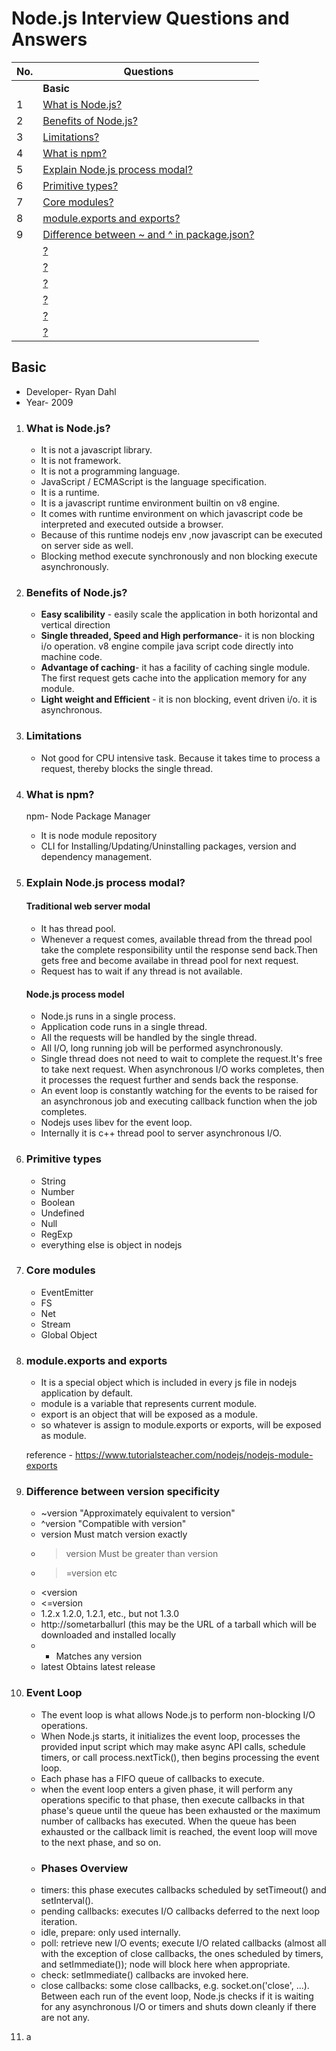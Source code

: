 # Node.js Interview Questions and Answers
| No. | Questions |
| --- | --------- |
|   | **Basic** |
|1  | [What is Node.js?](#what-is-nodejs) |
|2  | [Benefits of Node.js?](#benefits-of-nodejs) |
|3  | [Limitations?](#Limitations)|
|4  | [What is npm?](#what-is-npm)|
|5  | [Explain Node.js process modal?](#Explain-Nodejs-process-modal)|
|6  | [Primitive types?](#Primitive-types)|
|7  | [Core modules?](#Core-modules)|
|8  | [module.exports and exports?](#moduleexports-and-exports)|
|9  | [Difference between ~ and ^ in package.json?](#Difference-between-version-specificity)|
|   | [?](#)|
|   | [?](#)|
|   | [?](#)|
|   | [?](#)|
|   | [?](#)|
|   | [?](#)|


## Basic

   * Developer- Ryan Dahl 
   * Year- 2009
1. ### What is Node.js?
    * It is not a javascript library.
    * It is not framework.
    * It is not a programming language.
    * JavaScript / ECMAScript is the language specification.
    * It is a runtime.
    * It is a javascript runtime environment builtin on v8 engine.
    * It comes with runtime environment on which javascript code be interpreted and executed outside a browser.
    * Because of this runtime nodejs env ,now javascript can be executed on server side as well.
    * Blocking method execute synchronously and non blocking execute asynchronously.
    
2. ### Benefits of Node.js?
   * **Easy scalibility** - easily scale the application in both horizontal and vertical direction
   * **Single threaded, Speed and High performance**- it is non blocking i/o operation. v8 engine compile java script code directly into machine code.
   * **Advantage of caching**- it has a facility of caching single module. The first request gets cache into the application memory for any module.
   * **Light weight and Efficient** - it is non blocking, event driven i/o. it is asynchronous.
  
3. ### Limitations
   * Not good for CPU intensive task. Because it takes time to process a request, thereby blocks the single thread.
   
4. ### What is npm?
   npm- Node Package Manager
   - It is node module repository
   - CLI for Installing/Updating/Uninstalling packages, version and dependency management.
  
5. ### Explain Node.js process modal?
   #### Traditional web server modal
   - It has thread pool.
   - Whenever a request comes, available thread from the thread pool take the complete responsibility until the response send back.Then gets free and become availabe in thread pool for next request.
   - Request has to wait if any thread is not available.
   #### Node.js process model
   - Node.js runs in a single process.
   - Application code runs in a single thread.
   - All the requests will be handled by the single thread.
   - All I/O, long running job will be performed asynchronously.
   - Single thread does not need to wait to complete the request.It's free to take next request. When asynchronous I/O works completes, then it processes the request further and sends back the response.
   - An event loop is constantly watching for the events to be raised for an asynchronous job and executing callback function when the job completes.
   - Nodejs uses libev for the event loop.
   - Internally it is c++ thread pool to server asynchronous I/O.

6. ### Primitive types
   - String
   - Number
   - Boolean
   - Undefined
   - Null
   - RegExp
   - everything else is object in nodejs

7. ### Core modules
   - EventEmitter
   - FS
   - Net
   - Stream
   - Global Object

8. ### module.exports and exports
   - It is a special object which is included in every js file in nodejs application by default.
   - module is a variable that represents current module.
   - export is an object that will be exposed as a module.
   - so whatever is assign to module.exports or exports, will be exposed as module.
  
    reference - https://www.tutorialsteacher.com/nodejs/nodejs-module-exports

9. ### Difference between version specificity
    - ~version "Approximately equivalent to version"
    - ^version "Compatible with version"
    - version Must match version exactly
    - >version Must be greater than version
    - >=version etc
    - <version
    - <=version
    - 1.2.x 1.2.0, 1.2.1, etc., but not 1.3.0
    - http://sometarballurl (this may be the URL of a tarball which will be downloaded and installed locally
    - * Matches any version
    - latest Obtains latest release

10. ### Event Loop
    - The event loop is what allows Node.js to perform non-blocking I/O operations.
    - When Node.js starts, it initializes the event loop, processes the provided input script which may make async API calls, schedule timers, or call process.nextTick(), then begins processing the event loop.
    - Each phase has a FIFO queue of callbacks to execute. 
    - when the event loop enters a given phase, it will perform any operations specific to that phase, then execute callbacks in that phase's queue until the queue has been exhausted or the maximum number of callbacks has executed. When the queue has been exhausted or the callback limit is reached, the event loop will move to the next phase, and so on.
    - ### Phases Overview
    - timers: this phase executes callbacks scheduled by setTimeout() and setInterval().
    - pending callbacks: executes I/O callbacks deferred to the next loop iteration.
    - idle, prepare: only used internally.
    - poll: retrieve new I/O events; execute I/O related callbacks (almost all with the exception of close callbacks, the ones scheduled by timers, and setImmediate()); node will block here when appropriate.
    - check: setImmediate() callbacks are invoked here.
    - close callbacks: some close callbacks, e.g. socket.on('close', ...).
    Between each run of the event loop, Node.js checks if it is waiting for any asynchronous I/O or timers and shuts down cleanly if there are not any.
11. a  